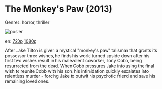 # The Monkey's Paw (2013)

Genres: horror, thriller

![poster](http://image.tmdb.org/t/p/w500/dQ5KUWUfkQjjKQQ4BesKy3ueOjb.jpg)

en:
  [720p](magnet:?xt=urn:btih:208E22809F00CD2BBF37C4695723C2B6F08958E0&tr=udp://glotorrents.pw:6969/announce&tr=udp://tracker.opentrackr.org:1337/announce&tr=udp://torrent.gresille.org:80/announce&tr=udp://tracker.openbittorrent.com:80&tr=udp://tracker.coppersurfer.tk:6969&tr=udp://tracker.leechers-paradise.org:6969&tr=udp://p4p.arenabg.ch:1337&tr=udp://tracker.internetwarriors.net:1337)
  [1080p](magnet:?xt=urn:btih:A00F0675E9079D25041E647892B8119EBC154101&tr=udp://glotorrents.pw:6969/announce&tr=udp://tracker.opentrackr.org:1337/announce&tr=udp://torrent.gresille.org:80/announce&tr=udp://tracker.openbittorrent.com:80&tr=udp://tracker.coppersurfer.tk:6969&tr=udp://tracker.leechers-paradise.org:6969&tr=udp://p4p.arenabg.ch:1337&tr=udp://tracker.internetwarriors.net:1337)
  


After Jake Tilton is given a mystical "monkey's paw" talisman that grants its possessor three wishes, he finds his world turned upside down after his first two wishes result in his malevolent coworker, Tony Cobb, being resurrected from the dead. When Cobb pressures Jake into using the final wish to reunite Cobb with his son, his intimidation quickly escalates into relentless murder - forcing Jake to outwit his psychotic friend and save his remaining loved ones.